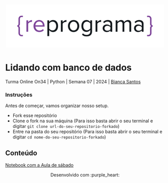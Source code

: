 <h1 align="center">
  <img src="assets/reprograma-fundos-claros.png" alt="logo reprograma" width="500">
</h1>

# Lidando com banco de dados

Turma Online On34 | Python | Semana 07 | 2024 | [Bianca Santos](https://www.linkedin.com/in/biancainacio)

### Instruções
Antes de começar, vamos organizar nosso setup.
* Fork esse repositório 
* Clone o fork na sua máquina (Para isso basta abrir o seu terminal e digitar `git clone url-do-seu-repositorio-forkado`)
* Entre na pasta do seu repositório (Para isso basta abrir o seu terminal e digitar `cd nome-do-seu-repositorio-forkado`)

## Conteúdo
[Notebook com a Aula de sábado](https://github.com/reprograma/on34-python-s07-banco-de-dados-I/blob/main/Explica%C3%A7%C3%A3o%20de%20uso.ipynb)

<p align="center">
Desenvolvido com :purple_heart:  
</p>

